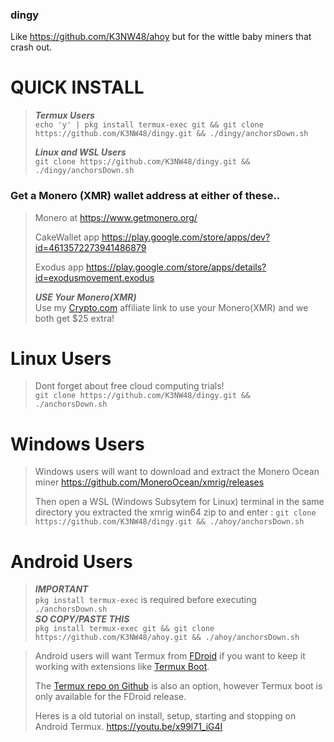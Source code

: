 ### dingy

Like https://github.com/K3NW48/ahoy but for the wittle baby miners that crash out.

# QUICK INSTALL

> **_Termux Users_**  
> `echo 'y' | pkg install termux-exec git && git clone https://github.com/K3NW48/dingy.git && ./dingy/anchorsDown.sh`
>
> **_Linux and WSL Users_**  
> `git clone https://github.com/K3NW48/dingy.git && ./dingy/anchorsDown.sh`

### Get a Monero (XMR) wallet address at either of these..

> Monero at https://www.getmonero.org/
>
> CakeWallet app https://play.google.com/store/apps/dev?id=4613572273941486879
>
> Exodus app https://play.google.com/store/apps/details?id=exodusmovement.exodus
>
> **_USE Your Monero(XMR)_**  
> Use my [Crypto.com](https://crypto.com/app/ucnwaccbb7) affiliate link to use your Monero(XMR) and we both get $25 extra!

# Linux Users

> Dont forget about free cloud computing trials!  
> `git clone https://github.com/K3NW48/dingy.git && ./anchorsDown.sh`

# Windows Users

> Windows users will want to download and extract the Monero Ocean miner https://github.com/MoneroOcean/xmrig/releases
>
> Then open a WSL (Windows Subsytem for Linux) terminal in the same directory you extracted the xmrig win64 zip to and enter : `git clone https://github.com/K3NW48/dingy.git && ./ahoy/anchorsDown.sh`

# Android Users

> **_IMPORTANT_**  
> `pkg install termux-exec` is required before executing `./anchorsDown.sh`  
> **_SO COPY/PASTE THIS_**  
> `pkg install termux-exec git && git clone https://github.com/K3NW48/ahoy.git && ./ahoy/anchorsDown.sh`

> Android users will want Termux from [FDroid](https://f-droid.org/en/packages/com.termux/) if you want to keep it working with extensions like [Termux Boot](https://f-droid.org/en/packages/com.termux.boot/).
>
> The [Termux repo on Github](https://github.com/termux/termux-app/releases) is also an option, however Termux boot is only available for the FDroid release.
>
> Heres is a old tutorial on install, setup, starting and stopping on Android Termux.
> https://youtu.be/x99l71_iG4I
